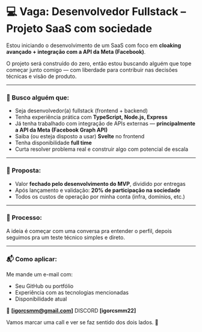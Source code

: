# 💻 Vaga: Desenvolvedor Fullstack – Projeto SaaS com sociedade

Estou iniciando o desenvolvimento de um SaaS com foco em **cloaking avançado + integração com a API da Meta (Facebook)**.

O projeto será construído do zero, então estou buscando alguém que tope começar junto comigo — com liberdade para contribuir nas decisões técnicas e visão de produto.

---

### 📌 Busco alguém que:
- Seja desenvolvedor(a) fullstack (frontend + backend)
- Tenha experiência prática com **TypeScript, Node.js, Express**
- Já tenha trabalhado com integração de APIs externas — **principalmente a API da Meta (Facebook Graph API)**
- Saiba (ou esteja disposto a usar) **Svelte** no frontend
- Tenha disponibilidade **full time**
- Curta resolver problema real e construir algo com potencial de escala

---

### 💸 Proposta:
- Valor **fechado pelo desenvolvimento do MVP**, dividido por entregas
- Após lançamento e validação: **20% de participação na sociedade**
- Todos os custos de operação por minha conta (infra, domínios, etc.)

---

### 👣 Processo:
A ideia é começar com uma conversa pra entender o perfil, depois seguimos pra um teste técnico simples e direto.

---

### 📬 Como aplicar:
Me mande um e-mail com:
- Seu GitHub ou portfólio
- Experiência com as tecnologias mencionadas
- Disponibilidade atual

📧 **[igorcsmm@gmail.com]**
DISCORD **[igorcsmm22]**

Vamos marcar uma call e ver se faz sentido dos dois lados. 🚀
